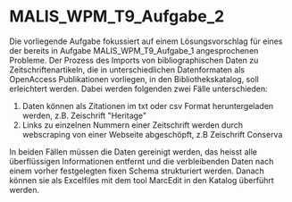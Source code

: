 # MALIS_WPM_T9_Aufgabe_2

Die vorliegende Aufgabe fokussiert auf einem Lösungsvorschlag für eines der bereits in Aufgabe MALIS_WPM_T9_Aufgabe_1 angesprochenen Probleme. Der Prozess des Imports von bibliographischen Daten zu Zeitschriftenartikeln, die in unterschiedlichen Datenformaten als OpenAccess Publikationen vorliegen, in den Bibliothekskatalog, soll erleichtert werden. Dabei werden folgenden zwei Fälle unterschieden:

1) Daten können als Zitationen im txt oder csv Format heruntergeladen werden, z.B. Zeischrift "Heritage" 
2) Links zu einzelnen Nummern einer Zeitschrift werden durch webscraping von einer Webseite abgeschöpft, z.B Zeischrift Conserva

In beiden Fällen müssen die Daten gereinigt werden, das heisst alle überflüssigen Informationen entfernt und die verbleibenden Daten nach einem vorher festgelegten fixen Schema strukturiert werden. Danach können sie als Excelfiles mit dem tool MarcEdit in den Katalog überführt werden.

